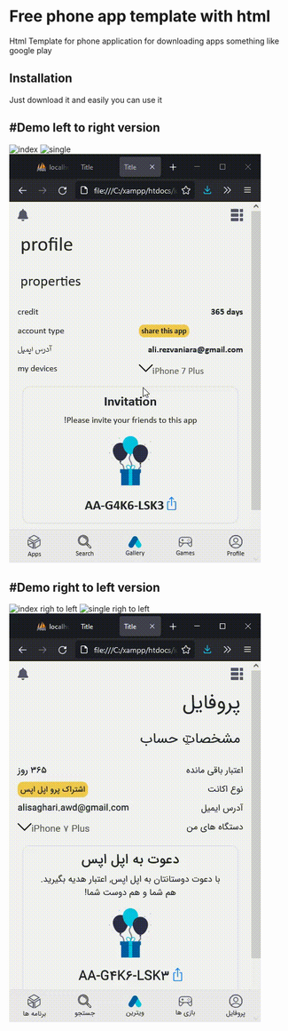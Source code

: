 # Free phone app template with html

Html Template for phone application for downloading apps something like google play

## Installation

Just download it and easily you can use it

## #Demo left to right version
![index](https://github.com/AliRezvaniAra/Html-phone-application-template-free-download/raw/master/index.gif)
![single](https://github.com/AliRezvaniAra/Html-phone-application-template-free-download/raw/master/single.gif)
![profile](https://github.com/AliRezvaniAra/Html-phone-application-template-free-download/raw/master/profile.gif)

## #Demo right to left version
![index righ to left](https://github.com/AliRezvaniAra/Html-phone-application-template-free-download/raw/master/index_rtl.gif)
![single righ to left](https://github.com/AliRezvaniAra/Html-phone-application-template-free-download/raw/master/single_rtl.gif)
![profile righ to left](https://github.com/AliRezvaniAra/Html-phone-application-template-free-download/raw/master/profile_rtl.gif)
